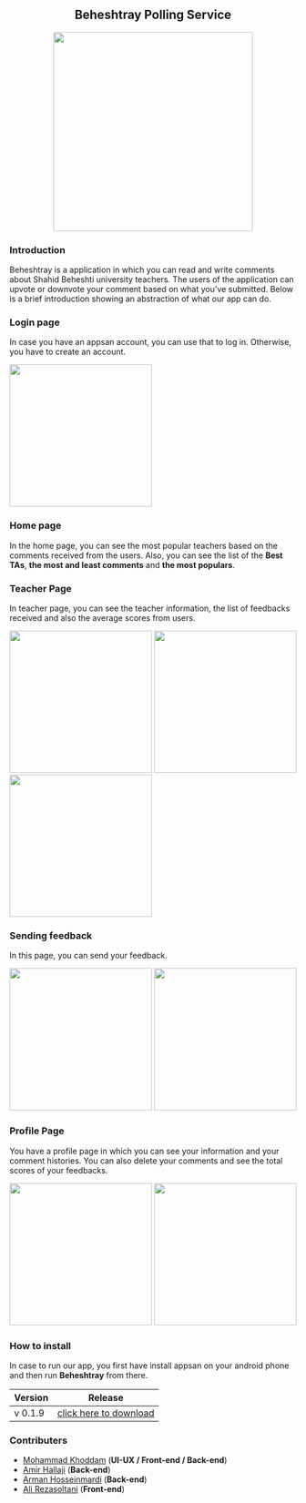<h2 align="center">Beheshtray Polling Service</h2>

<p align='center'>
<img src='icon/app-logo.png' width='350px' align='center'/>
</p>

### Introduction
Beheshtray is a application in which you can read and write comments about Shahid Beheshti university teachers. The users of the application can upvote or downvote your comment based on what you've submitted.
Below is a brief introduction showing an abstraction of what our app can do.



### Login page
In case you have an appsan account, you can use that to log in. Otherwise, you have to create an account.
<p align='left'>
<img src='icon/login.png' width='250px'/>

</p>


### Home page
In the home page, you can see the most popular teachers based on the comments received from the users. Also, you can see the list of the **Best TAs**, **the most and least comments** and **the most populars**.

### Teacher Page
In teacher page, you can see the teacher information, the list of feedbacks received and also the average scores  from users.

<p align ='left'>
<img src='icon/teacherinfo.png' width='250px'/>
<img src='icon/teachercomment.png' width=250px/>
<img src='icon/teacherscore.png' width=250px/>
</p>

### Sending feedback
In this page, you can send your feedback.
<p >
<img src='icon/score1.png' width='250px'/>
<img src='icon/score2.png' width='250px'/>
</p>

### Profile Page
You have a profile page in which you can see your information and your comment histories. You can also delete your comments and see the total scores of your feedbacks.

<p align='left'>
<img src='icon/profile.png' width='250px'/>
<img src='icon/commenthistory.png' width='250px'/>
</p>


### How to install
In case to run our app, you first have install appsan on your android phone and then run **Beheshtray** from there.

| Version | Release                                                                 |
|---------|-------------------------------------------------------------------------|
|  v 0.1.9 | [click here to download](https://s19.picofile.com/file/8435427150/shahidbeheshti_V0_1_9.apk.html) |


### Contributers
- [Mohammad Khoddam](https://github.com/mkh2097) (**UI-UX / Front-end / Back-end**)
- [Amir Hallaji](https://github.com/amirhallaji) (**Back-end**)
- [Arman Hosseinmardi]() (**Back-end**)
- [Ali Rezasoltani]() (**Front-end**)




